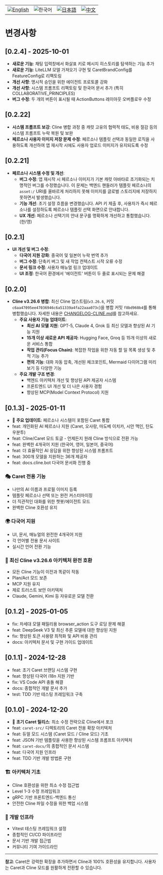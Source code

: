 <div align="center">
  <table>
    <tr>
      <td align="center">
        <a href="../../CHANGELOG.md">
          <img src="https://img.shields.io/badge/English-2563eb?style=for-the-badge&labelColor=1e40af" alt="English"/>
        </a>
      </td>
      <td align="center">
        <img src="https://img.shields.io/badge/한국어-16a34a?style=for-the-badge&labelColor=15803d" alt="한국어"/>
      </td>
      <td align="center">
        <a href="../ja/CHANGELOG.md">
          <img src="https://img.shields.io/badge/日本語-ea580c?style=for-the-badge&labelColor=c2410c" alt="日本語"/>
        </a>
      </td>
      <td align="center">
        <a href="../zh-cn/CHANGELOG.md">
          <img src="https://img.shields.io/badge/中文-dc2626?style=for-the-badge&labelColor=b91c1c" alt="中文"/>
        </a>
      </td>
    </tr>
  </table>
</div>

# 변경사항

## [0.2.4] - 2025-10-01
 - **새로운 기능**: 채팅 입력창에서 화살표 키로 메시지 히스토리를 탐색하는 기능 추가
 - **새로운 기능**: LiteLLM 모델 가져오기 구현 및 CaretBrandConfig를 FeatureConfig로 리팩토링
 - **개선 사항**: 명시적 승인을 위한 에이전트 프로토콜 강화
 - **개선 사항**: 시스템 프롬프트 리팩토링 및 한국어 문서 추가 (특히 COLLABORATIVE_PRINCIPLES)
 - **버그 수정**: 두 개의 버튼이 표시될 때 ActionButtons 레이아웃 오버플로우 수정

## [0.2.22]
- **시스템 프롬프트 보강**: Cline 병합 과정 중 캐럿 고유의 협력적 태도, 비용 절감 등의 시스템 프롬프트 누락 복원 및 보완
- **페르소나 사용자 이미지 저장 문제 수정**: 페르소나 템플릿 선택과 동일한 로직을 사용하도록 개선하여 앱 재시작 시에도 사용자 업로드 이미지가 유지되도록 수정

## [0.2.21]

- **페르소나 시스템 수정 및 개선**:
  - **버그 수정**: 앱 재시작 시 페르소나 이미지가 기본 캐럿 아바타로 초기화되는 치명적인 버그를 수정했습니다. 이 문제는 백엔드 핸들러가 템플릿 페르소나의 `asset:/` URI를 올바르게 처리하지 못해 이미지를 글로벌 스토리지에 저장하지 못하면서 발생했습니다.
  - **기능 개선**: 초기 설정 흐름을 변경했습니다. API 키 제출 후, 사용자가 즉시 페르소나를 설정하도록 페르소나 템플릿 선택 화면으로 안내합니다.
  - **UX 개선**: 페르소나 선택기의 안내 문구를 명확하게 개선하고 통합했습니다. (한/영)

## [0.2.1]

- **UI 개선 및 버그 수정**:
  - **다국어 지원 강화**: 중국어 및 일본어 누락 번역 추가
  - **버그 수정**: 단축키 버그 및 새 작업 컨텍스트 시작 오류 수정
  - **문서 링크 수정**: 사용자 매뉴얼 링크 업데이트
  - **UI 조정**: 한국어 환경에서 '에이전트' 버튼이 두 줄로 표시되는 문제 해결

## [0.2.0]

- **Cline v3.26.6 병합**: 최신 Cline 업스트림(`v3.26.6`, 커밋 `c6aa47095ee47036946c6a51339a4fa22aaa073c`)을 병합 커밋 `f8bd960b4`를 통해 병합했습니다. 자세한 내용은 [CHANGELOG-CLINE.md](../../CHANGELOG-CLINE.md)를 참고하세요.
  - **주요 사용자 기능 업데이트**:
    - **최신 AI 모델 지원**: GPT-5, Claude 4, Grok 등 최신 모델과 향상된 AI 기능 지원
    - **15개 이상 새로운 API 제공자**: Hugging Face, Groq 등 15개 이상의 새로운 서비스 통합
    - **작업 관리(Focus Chain)**: 복잡한 작업을 위한 자동 할 일 목록 생성 및 추적 기능 추가
    - **편의 기능**: 대화 자동 압축, 개선된 체크포인트, Mermaid 다이어그램 미리보기 등 다양한 기능
  - **주요 개발 구조 변경**:
    - 백엔드 아키텍처 개선 및 향상된 API 제공자 시스템
    - 프론트엔드 UI 개선 및 더 나은 사용자 경험
    - 향상된 MCP(Model Context Protocol) 지원

## [0.1.3] - 2025-01-11

- 🎉 **주요 업데이트**: 페르소나 시스템이 포함된 Caret 통합
- feat: 개인화된 AI 페르소나 지원 (Caret, 오사랑, 마도베 이치카, 시안 맥인, 탄도 우분투)
- feat: Cline/Caret 모드 토글 - 언제든지 원래 Cline 방식으로 전환 가능
- feat: 완벽한 4개국어 지원 (한국어, 영어, 일본어, 중국어)
- feat: 더 효율적인 AI 응답을 위한 향상된 시스템 프롬프트
- feat: 300개 모델을 지원하는 36개 제공자
- feat: docs.cline.bot 다국어 문서화 진행 중

### 🎭 Caret 전용 기능
- 나만의 AI 이름과 프로필 이미지 등록
- 템플릿 페르소나 선택 또는 완전 커스터마이징
- 더 직관적인 대화를 위한 챗봇/에이전트 모드
- 완벽한 Cline 호환성 유지

### 🌍 다국어 지원
- UI, 문서, 매뉴얼의 완전한 4개국어 지원
- 각 언어별 전용 문서 사이트
- 실시간 언어 전환 기능

### 🚀 **최신 Cline v3.26.6 아키텍처 완전 호환**
- 모든 Cline 기능이 이전과 똑같이 작동
- Plan/Act 모드 보존
- MCP 지원 유지
- 제로 트러스트 보안 아키텍처
- Claude, Gemini, Kimi 등 자유로운 모델 전환

## [0.1.2] - 2025-01-05

- fix: 차세대 모델 패밀리용 browser_action 도구 로딩 문제 해결
- feat: DeepSeek V3 및 최신 추론 모델에 대한 향상된 지원
- fix: 향상된 토큰 사용량 최적화 및 API 비용 관리
- docs: 아키텍처 문서 및 구현 가이드 업데이트

## [0.1.1] - 2024-12-28

- feat: 초기 Caret 브랜딩 시스템 구현
- feat: 향상된 다국어 i18n 지원 기반
- fix: VS Code API 충돌 해결
- docs: 종합적인 개발 문서 추가
- test: TDD 기반 테스팅 프레임워크 구축

## [0.1.0] - 2024-12-20

- 🎉 **초기 Caret 릴리스**: 최소 수정 전략으로 Cline에서 포크
- feat: `caret-src/` 디렉토리의 Caret 전용 확장 아키텍처
- feat: 듀얼 모드 시스템 (Caret 모드 / Cline 모드) 기초
- feat: JSON 기반 템플릿을 사용한 향상된 시스템 프롬프트 아키텍처
- feat: `caret-docs/`의 종합적인 문서 시스템
- feat: 다국어 지원 인프라
- feat: TDD 기반 개발 방법론 구현

### 🏗️ 아키텍처 기초
- Cline 호환성을 위한 최소 수정 접근법
- Level 1-3 수정 프레임워크
- gRPC 기반 프론트엔드-백엔드 통신
- 안전한 Cline 파일 수정을 위한 백업 시스템

### 🧪 개발 인프라
- Vitest 테스팅 프레임워크 설정
- 종합적인 CI/CD 파이프라인
- 문서 기반 개발 접근법
- 커뮤니티 기여 가이드라인

---

**참고**: Caret은 강력한 확장을 추가하면서 Cline과 100% 호환성을 유지합니다. 사용자는 Caret과 Cline 모드를 원활하게 전환할 수 있습니다.
